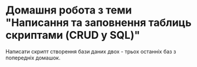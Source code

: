 # Домашня робота з теми "Написання та заповнення таблиць скриптами (CRUD у SQL)"

Написати скрипт створення бази даних двох - трьох останніх баз з попередніх домашок.
